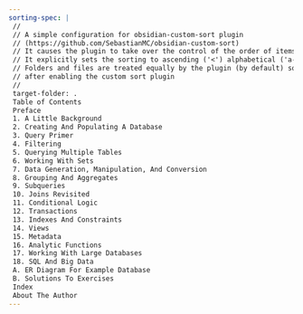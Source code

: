 ```yaml
---
sorting-spec: |
 //
 // A simple configuration for obsidian-custom-sort plugin
 // (https://github.com/SebastianMC/obsidian-custom-sort)
 // It causes the plugin to take over the control of the order of items in the root folder ('/') of the vault
 // It explicitly sets the sorting to ascending ('<') alphabetical ('a-z')
 // Folders and files are treated equally by the plugin (by default) so expect them intermixed
 // after enabling the custom sort plugin
 // 
 target-folder: .
 Table of Contents
 Preface
 1. A Little Background
 2. Creating And Populating A Database
 3. Query Primer
 4. Filtering
 5. Querying Multiple Tables
 6. Working With Sets
 7. Data Generation, Manipulation, And Conversion
 8. Grouping And Aggregates
 9. Subqueries
 10. Joins Revisited
 11. Conditional Logic
 12. Transactions
 13. Indexes And Constraints
 14. Views
 15. Metadata
 16. Analytic Functions
 17. Working With Large Databases
 18. SQL And Big Data
 A. ER Diagram For Example Database
 B. Solutions To Exercises
 Index
 About The Author
---
```

